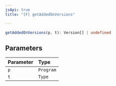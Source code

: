 ```yaml
---
jsApi: true
title: "[F] getAddedOnVersions"

---
```

```ts
getAddedOnVersions(p, t): Version[] | undefined
```

## Parameters

| Parameter | Type |
| :------ | :------ |
| `p` | `Program` |
| `t` | `Type` |
